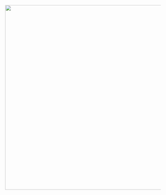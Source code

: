 <div align="center"> 
  <img width="600" src="https://i.pinimg.com/564x/f6/12/59/f612594566e8455aca1a4f74d861462c.jpg"/>
</div><br />
